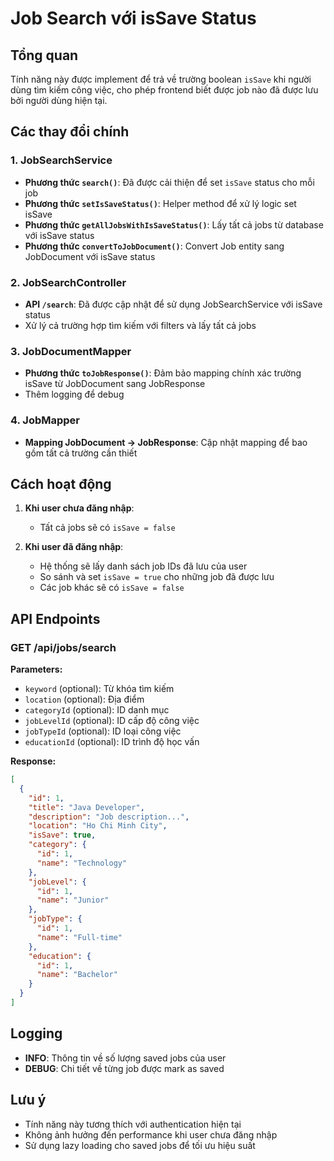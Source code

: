 # Job Search với isSave Status

## Tổng quan

Tính năng này được implement để trả về trường boolean `isSave` khi người dùng tìm kiếm công việc, cho phép frontend biết được job nào đã được lưu bởi người dùng hiện tại.

## Các thay đổi chính

### 1. JobSearchService

- **Phương thức `search()`**: Đã được cải thiện để set `isSave` status cho mỗi job
- **Phương thức `setIsSaveStatus()`**: Helper method để xử lý logic set isSave
- **Phương thức `getAllJobsWithIsSaveStatus()`**: Lấy tất cả jobs từ database với isSave status
- **Phương thức `convertToJobDocument()`**: Convert Job entity sang JobDocument với isSave status

### 2. JobSearchController

- **API `/search`**: Đã được cập nhật để sử dụng JobSearchService với isSave status
- Xử lý cả trường hợp tìm kiếm với filters và lấy tất cả jobs

### 3. JobDocumentMapper

- **Phương thức `toJobResponse()`**: Đảm bảo mapping chính xác trường isSave từ JobDocument sang JobResponse
- Thêm logging để debug

### 4. JobMapper

- **Mapping JobDocument → JobResponse**: Cập nhật mapping để bao gồm tất cả trường cần thiết

## Cách hoạt động

1. **Khi user chưa đăng nhập**: 
   - Tất cả jobs sẽ có `isSave = false`

2. **Khi user đã đăng nhập**:
   - Hệ thống sẽ lấy danh sách job IDs đã lưu của user
   - So sánh và set `isSave = true` cho những job đã được lưu
   - Các job khác sẽ có `isSave = false`

## API Endpoints

### GET /api/jobs/search

**Parameters:**
- `keyword` (optional): Từ khóa tìm kiếm
- `location` (optional): Địa điểm
- `categoryId` (optional): ID danh mục
- `jobLevelId` (optional): ID cấp độ công việc
- `jobTypeId` (optional): ID loại công việc
- `educationId` (optional): ID trình độ học vấn

**Response:**
```json
[
  {
    "id": 1,
    "title": "Java Developer",
    "description": "Job description...",
    "location": "Ho Chi Minh City",
    "isSave": true,
    "category": {
      "id": 1,
      "name": "Technology"
    },
    "jobLevel": {
      "id": 1,
      "name": "Junior"
    },
    "jobType": {
      "id": 1,
      "name": "Full-time"
    },
    "education": {
      "id": 1,
      "name": "Bachelor"
    }
  }
]
```

## Logging

- **INFO**: Thông tin về số lượng saved jobs của user
- **DEBUG**: Chi tiết về từng job được mark as saved

## Lưu ý

- Tính năng này tương thích với authentication hiện tại
- Không ảnh hưởng đến performance khi user chưa đăng nhập
- Sử dụng lazy loading cho saved jobs để tối ưu hiệu suất
